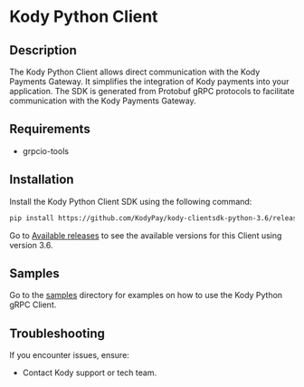 # Kody Python Client

## Description

The Kody Python Client allows direct communication with the Kody Payments Gateway. It simplifies the integration of Kody payments into your application.
The SDK is generated from Protobuf gRPC protocols to facilitate communication with the Kody Payments Gateway.

## Requirements

- grpcio-tools

## Installation

Install the Kody Python Client SDK using the following command:

```bash 
pip install https://github.com/KodyPay/kody-clientsdk-python-3.6/releases/download/v<version>/kody_clientsdk_python-<version>.tar.gz
```

Go to [Available releases](https://github.com/KodyPay/kody-clientsdk-python-3.6/releases) to see the available versions for this Client using version 3.6.

## Samples

Go to the [samples](https://github.com/KodyPay/kody-clientsdk-python/tree/main/versions/3_6/samples) directory for examples on how to use the Kody Python gRPC Client.

## Troubleshooting

If you encounter issues, ensure:

- Contact Kody support or tech team.